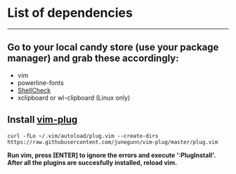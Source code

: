# List of dependencies
--- 
## Go to your local candy store (use your package manager) and grab these accordingly:
- vim
- powerline-fonts
- [ShellCheck](https://github.com/koalaman/shellcheck)
- xclipboard or wl-clipboard (Linux only)

## Install [vim-plug](https://github.com/junegunn/vim-plug)
```
curl -fLo ~/.vim/autoload/plug.vim --create-dirs https://raw.githubusercontent.com/junegunn/vim-plug/master/plug.vim
```
**Run vim, press [ENTER] to ignore the errors and execute ':PlugInstall'. After all the plugins are succesfully installed, reload vim.**
